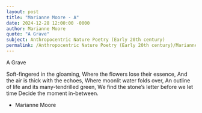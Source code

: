 ```yaml
---
layout: post
title: "Marianne Moore - A"
date: 2024-12-28 12:00:00 -0000
author: Marianne Moore
quote: "A Grave"
subject: Anthropocentric Nature Poetry (Early 20th century)
permalink: /Anthropocentric Nature Poetry (Early 20th century)/Marianne Moore/Marianne Moore - A
---
```


A Grave

Soft-fingered in the gloaming,
Where the flowers lose their essence,
And the air is thick with the echoes,
Where moonlit water folds over,
An outline of life and its many-tendrilled green,
We find the stone’s letter before we let time
Decide the moment in-between.


- Marianne Moore
